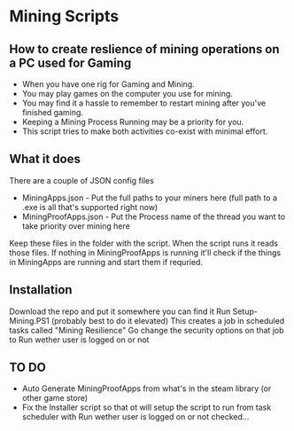 # Mining Scripts
## How to create reslience of mining operations on a PC used for Gaming
* When you have one rig for Gaming and Mining.
* You may play games on the computer you use for mining.
* You may find it a hassle to remember to restart mining after you've finished gaming.
* Keeping a Mining Process Running may be a priority for you.
* This script tries to make both activities co-exist with minimal effort.
## What it does
There are a couple of JSON config files 
* MiningApps.json - Put the full paths to your miners here (full path to a .exe is all that's supported right now)
* MiningProofApps.json - Put the Process name of the thread you want to take priority over mining here

Keep these files in the folder with the script.
When the script runs it reads those files. If nothing in MiningProofApps is running it'll check if the things in MiningApps are running and start them if requried.

## Installation
Download the repo and put it somewhere you can find it
Run Setup-Mining.PS1 (probably best to do it elevated)
This creates a job in scheduled tasks called "Mining Resilience"
Go change the security options on that job to Run wether user is logged on or not

## TO DO
* Auto Generate MiningProofApps from what's in the steam library (or other game store)
* Fix the Installer script so that ot will setup the script to run from task scheduler with Run wether user is logged on or not checked...
